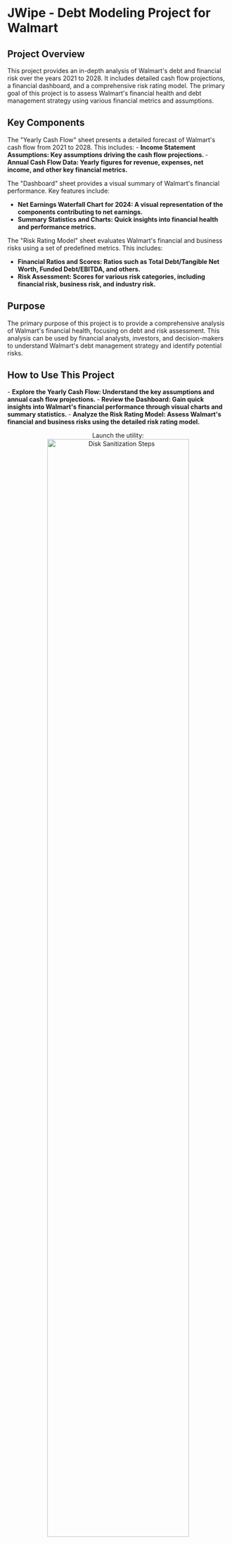 <h1>JWipe - Debt Modeling Project for Walmart</h1>

<h2>Project Overview</h2>
This project provides an in-depth analysis of Walmart's debt and financial risk over the years 2021 to 2028. It includes detailed cash flow projections, a financial dashboard, and a comprehensive risk rating model. The primary goal of this project is to assess Walmart's financial health and debt management strategy using various financial metrics and assumptions.
<br />

<h2>Key Components</h2>
The "Yearly Cash Flow" sheet presents a detailed forecast of Walmart's cash flow from 2021 to 2028. This includes:
- <b>Income Statement Assumptions: Key assumptions driving the cash flow projections. </b> 
- <b>Annual Cash Flow Data: Yearly figures for revenue, expenses, net income, and other key financial metrics.</b>

The "Dashboard" sheet provides a visual summary of Walmart's financial performance. Key features include:
- <b>Net Earnings Waterfall Chart for 2024: A visual representation of the components contributing to net earnings. </b> 
- <b>Summary Statistics and Charts: Quick insights into financial health and performance metrics.</b>

The "Risk Rating Model" sheet evaluates Walmart's financial and business risks using a set of predefined metrics. This includes:
- <b>Financial Ratios and Scores: Ratios such as Total Debt/Tangible Net Worth, Funded Debt/EBITDA, and others. </b> 
- <b>Risk Assessment: Scores for various risk categories, including financial risk, business risk, and industry risk.</b>

<h2>Purpose</h2>
The primary purpose of this project is to provide a comprehensive analysis of Walmart's financial health, focusing on debt and risk assessment. This analysis can be used by financial analysts, investors, and decision-makers to understand Walmart's debt management strategy and identify potential risks.
<br />

<h2>How to Use This Project</h2>
- <b>Explore the Yearly Cash Flow: Understand the key assumptions and annual cash flow projections. </b> 
- <b>Review the Dashboard: Gain quick insights into Walmart's financial performance through visual charts and summary statistics. </b> 
- <b>Analyze the Risk Rating Model: Assess Walmart's financial and business risks using the detailed risk rating model. </b> 

<p align="center">
Launch the utility: <br/>
<img src="https://i.imgur.com/62TgaWL.png" height="80%" width="80%" alt="Disk Sanitization Steps"/>
<br />
<br />
Select the disk:  <br/>
<img src="https://i.imgur.com/tcTyMUE.png" height="80%" width="80%" alt="Disk Sanitization Steps"/>
<br />
<br />
Enter the number of passes: <br/>
<img src="https://i.imgur.com/nCIbXbg.png" height="80%" width="80%" alt="Disk Sanitization Steps"/>
<br />
<br />
Confirm your selection:  <br/>
<img src="https://i.imgur.com/cdFHBiU.png" height="80%" width="80%" alt="Disk Sanitization Steps"/>
<br />
<br />
Wait for process to complete (may take some time):  <br/>
<img src="https://i.imgur.com/JL945Ga.png" height="80%" width="80%" alt="Disk Sanitization Steps"/>
<br />
<br />
Sanitization complete:  <br/>
<img src="https://i.imgur.com/K71yaM2.png" height="80%" width="80%" alt="Disk Sanitization Steps"/>
<br />
<br />
Observe the wiped disk:  <br/>
<img src="https://i.imgur.com/AeZkvFQ.png" height="80%" width="80%" alt="Disk Sanitization Steps"/>
</p>

<!--
 ```diff
- text in red
+ text in green
! text in orange
# text in gray
@@ text in purple (and bold)@@
```
--!>
